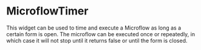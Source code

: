 # MicroflowTimer
This widget can be used to time and execute a Microflow as long as a certain form is open. The microflow can be executed once or repeatedly, in which case it will not stop until it returns false or until the form is closed.
